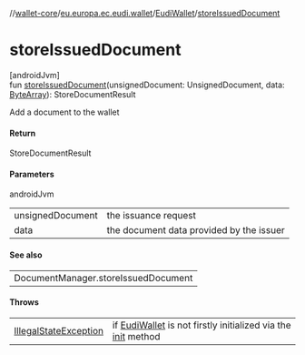 //[wallet-core](../../../index.md)/[eu.europa.ec.eudi.wallet](../index.md)/[EudiWallet](index.md)/[storeIssuedDocument](store-issued-document.md)

# storeIssuedDocument

[androidJvm]\
fun [storeIssuedDocument](store-issued-document.md)(unsignedDocument: UnsignedDocument, data: [ByteArray](https://kotlinlang.org/api/latest/jvm/stdlib/kotlin/-byte-array/index.html)): StoreDocumentResult

Add a document to the wallet

#### Return

StoreDocumentResult

#### Parameters

androidJvm

| | |
|---|---|
| unsignedDocument | the issuance request |
| data | the document data provided by the issuer |

#### See also

| |
|---|
| DocumentManager.storeIssuedDocument |

#### Throws

| | |
|---|---|
| [IllegalStateException](https://kotlinlang.org/api/latest/jvm/stdlib/kotlin/-illegal-state-exception/index.html) | if [EudiWallet](index.md) is not firstly initialized via the [init](init.md) method |
